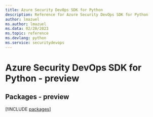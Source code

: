 ```yaml
---
title: Azure Security DevOps SDK for Python
description: Reference for Azure Security DevOps SDK for Python
author: lmazuel
ms.author: lmazuel
ms.data: 02/28/2023
ms.topic: reference
ms.devlang: python
ms.service: securitydevops
---
```

# Azure Security DevOps SDK for Python - preview
## Packages - preview
[!INCLUDE [packages](security-devops-index.md)]